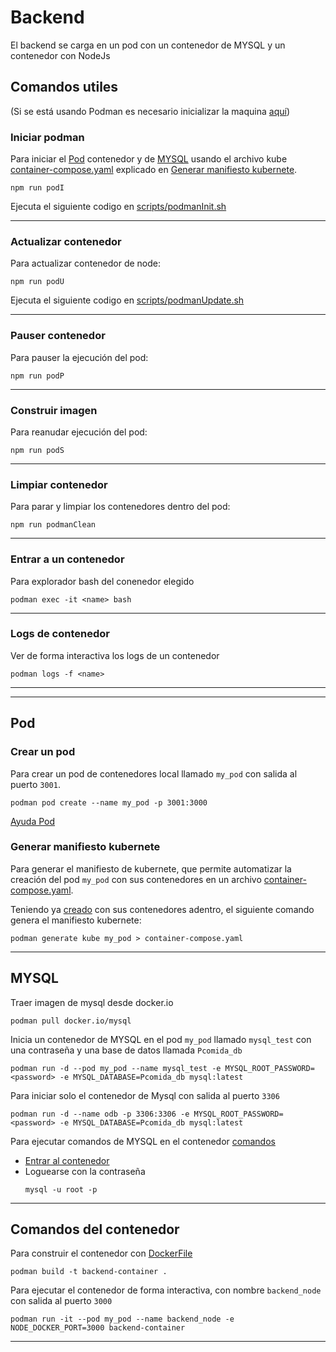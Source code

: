 # Backend

El backend se carga en un pod con un contenedor de MYSQL y un contenedor con NodeJs

## Comandos utiles
(Si se está usando Podman es necesario inicializar la maquina [aquí](https://github.com/containers/podman/blob/main/docs/tutorials/podman-for-windows.md))

### Iniciar podman
Para iniciar el [Pod](#pod) contenedor y de [MYSQL](#mysql) usando el archivo kube [container-compose.yaml](./container-compose.yaml) explicado en [Generar manifiesto kubernete](#generar-manifiesto-kubernete).
```
npm run podI
```
Ejecuta el siguiente codigo en [scripts/podmanInit.sh](./container-backend/scripts/podmanInit.sh)

---
### Actualizar contenedor
Para actualizar contenedor de node:
```
npm run podU
```
Ejecuta el siguiente codigo en [scripts/podmanUpdate.sh](./container-backend/scripts/podmanUpdate.sh)

---
### Pauser contenedor
Para pauser la ejecución del pod:
```
npm run podP
```
---
### Construir imagen
Para reanudar ejecución del pod: 
```
npm run podS
```

---
### Limpiar contenedor
Para parar y limpiar los contenedores dentro del pod:
```
npm run podmanClean
```

---
### Entrar a un contenedor
Para explorador bash del conenedor elegido
```
podman exec -it <name> bash
```
---
### Logs de contenedor
Ver de forma interactiva los logs de un contenedor
```
podman logs -f <name>
```
---
---

## Pod

### Crear un pod 
Para crear un pod de contenedores local llamado ```my_pod``` con salida al puerto ```3001```.

```
podman pod create --name my_pod -p 3001:3000
```

[Ayuda Pod](https://mohitgoyal-co.translate.goog/2021/04/23/spinning-up-and-managing-pods-with-multiple-containers-with-podman/?_x_tr_sl=en&_x_tr_tl=es&_x_tr_hl=es&_x_tr_pto=sc)


### Generar manifiesto kubernete

Para generar el manifiesto de kubernete, que permite automatizar la creación del pod ```my_pod``` con sus contenedores en un archivo [container-compose.yaml](./container-compose.yaml). 

Teniendo ya [creado](#crear-un-pod) con sus contenedores adentro, el siguiente comando genera el manifiesto kubernete:
```
podman generate kube my_pod > container-compose.yaml
```

---
## MYSQL

Traer imagen de mysql desde docker.io
```
podman pull docker.io/mysql
```

Inicia un contenedor de MYSQL en el pod ```my_pod``` llamado ```mysql_test``` con una contraseña y una base de datos llamada ```Pcomida_db```

```
podman run -d --pod my_pod --name mysql_test -e MYSQL_ROOT_PASSWORD=<password> -e MYSQL_DATABASE=Pcomida_db mysql:latest
```

Para iniciar solo el contenedor de Mysql con salida al puerto ```3306```
```
podman run -d --name odb -p 3306:3306 -e MYSQL_ROOT_PASSWORD=<password> -e MYSQL_DATABASE=Pcomida_db mysql:latest
```

Para ejecutar comandos de MYSQL en el contenedor [comandos](https://stackoverflow.com/questions/59838692/mysql-root-password-is-set-but-getting-access-denied-for-user-rootlocalhost)
- [Entrar al contenedor](#entrar-a-un-contenedor)
- Loguearse con la contraseña
    ```
    mysql -u root -p
    ```

---
## Comandos del contenedor

Para construir el contenedor con [DockerFile](./container-backend/Dockerfile)

```
podman build -t backend-container .
```

Para ejecutar el contenedor de forma interactiva, con nombre ```backend_node``` con salida al puerto ```3000```

```
podman run -it --pod my_pod --name backend_node -e NODE_DOCKER_PORT=3000 backend-container
```

---
